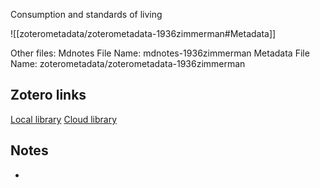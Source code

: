 Consumption and standards of living

![[zoterometadata/zoterometadata-1936zimmerman#Metadata]]

Other files:
 Mdnotes File Name: mdnotes-1936zimmerman
 Metadata File Name: zoterometadata/zoterometadata-1936zimmerman

## Zotero links

 [Local library](zotero://select/items/1_QUH97Q2V)
 [Cloud library](http://zotero.org/users/8542045/items/QUH97Q2V)

## Notes

-